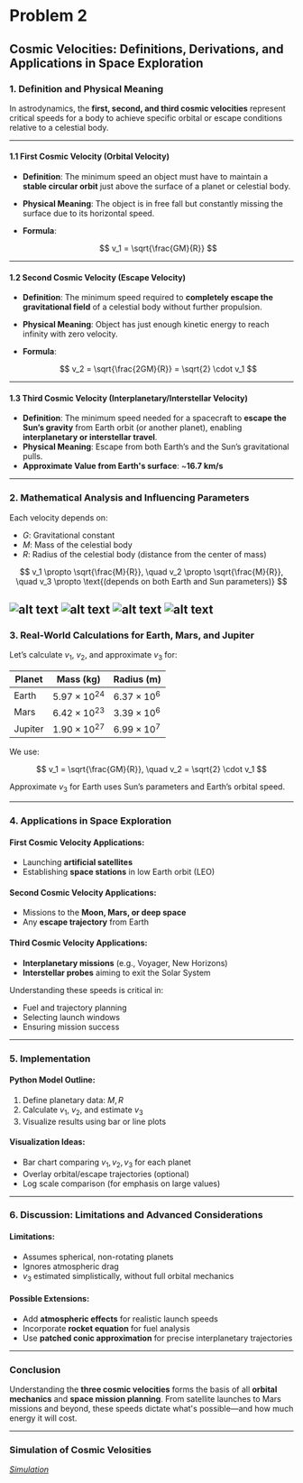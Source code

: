 # Problem 2

## **Cosmic Velocities: Definitions, Derivations, and Applications in Space Exploration**


### **1. Definition and Physical Meaning**

In astrodynamics, the **first, second, and third cosmic velocities** represent critical speeds for a body to achieve specific orbital or escape conditions relative to a celestial body.

---

#### **1.1 First Cosmic Velocity (Orbital Velocity)**

* **Definition**: The minimum speed an object must have to maintain a **stable circular orbit** just above the surface of a planet or celestial body.
* **Physical Meaning**: The object is in free fall but constantly missing the surface due to its horizontal speed.
* **Formula**:

  $$
  v_1 = \sqrt{\frac{GM}{R}}
  $$

---

#### **1.2 Second Cosmic Velocity (Escape Velocity)**

* **Definition**: The minimum speed required to **completely escape the gravitational field** of a celestial body without further propulsion.
* **Physical Meaning**: Object has just enough kinetic energy to reach infinity with zero velocity.
* **Formula**:

  $$
  v_2 = \sqrt{\frac{2GM}{R}} = \sqrt{2} \cdot v_1
  $$

---

#### **1.3 Third Cosmic Velocity (Interplanetary/Interstellar Velocity)**

* **Definition**: The minimum speed needed for a spacecraft to **escape the Sun’s gravity** from Earth orbit (or another planet), enabling **interplanetary or interstellar travel**.
* **Physical Meaning**: Escape from both Earth’s and the Sun’s gravitational pulls.
* **Approximate Value from Earth's surface**: \~**16.7 km/s**

---

### **2. Mathematical Analysis and Influencing Parameters**

Each velocity depends on:

* $G$: Gravitational constant
* $M$: Mass of the celestial body
* $R$: Radius of the celestial body (distance from the center of mass)

$$
v_1 \propto \sqrt{\frac{M}{R}}, \quad v_2 \propto \sqrt{\frac{M}{R}}, \quad v_3 \propto \text{(depends on both Earth and Sun parameters)}
$$

![alt text](../image-2.png)
![alt text](../image-4.png)
![alt text](../image-5.png)
![alt text](../image-8.png)
---

### **3. Real-World Calculations for Earth, Mars, and Jupiter**

Let’s calculate $v_1$, $v_2$, and approximate $v_3$ for:

| Planet  | Mass (kg)             | Radius (m)         |
| ------- | --------------------- | ------------------ |
| Earth   | $5.97 \times 10^{24}$ | $6.37 \times 10^6$ |
| Mars    | $6.42 \times 10^{23}$ | $3.39 \times 10^6$ |
| Jupiter | $1.90 \times 10^{27}$ | $6.99 \times 10^7$ |

We use:

$$
v_1 = \sqrt{\frac{GM}{R}}, \quad v_2 = \sqrt{2} \cdot v_1
$$

Approximate $v_3$ for Earth uses Sun’s parameters and Earth’s orbital speed.

---

### **4. Applications in Space Exploration**

#### **First Cosmic Velocity Applications**:

* Launching **artificial satellites**
* Establishing **space stations** in low Earth orbit (LEO)

#### **Second Cosmic Velocity Applications**:

* Missions to the **Moon, Mars, or deep space**
* Any **escape trajectory** from Earth

#### **Third Cosmic Velocity Applications**:

* **Interplanetary missions** (e.g., Voyager, New Horizons)
* **Interstellar probes** aiming to exit the Solar System

Understanding these speeds is critical in:

* Fuel and trajectory planning
* Selecting launch windows
* Ensuring mission success

---

### **5. Implementation**

#### **Python Model Outline**:

1. Define planetary data: $M, R$
2. Calculate $v_1$, $v_2$, and estimate $v_3$
3. Visualize results using bar or line plots

#### **Visualization Ideas**:

* Bar chart comparing $v_1, v_2, v_3$ for each planet
* Overlay orbital/escape trajectories (optional)
* Log scale comparison (for emphasis on large values)

---

### **6. Discussion: Limitations and Advanced Considerations**

#### **Limitations**:

* Assumes spherical, non-rotating planets
* Ignores atmospheric drag
* $v_3$ estimated simplistically, without full orbital mechanics

#### **Possible Extensions**:

* Add **atmospheric effects** for realistic launch speeds
* Incorporate **rocket equation** for fuel analysis
* Use **patched conic approximation** for precise interplanetary trajectories

---

### **Conclusion**

Understanding the **three cosmic velocities** forms the basis of all **orbital mechanics** and **space mission planning**. From satellite launches to Mars missions and beyond, these speeds dictate what's possible—and how much energy it will cost.

---
### Simulation of Cosmic Velosities 
*[Simulation](project_motion2.html)*